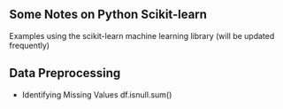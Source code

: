 ## Some Notes on Python Scikit-learn
Examples using the scikit-learn machine learning library (will be updated frequently)


## Data Preprocessing
  - Identifying Missing Values
	df.isnull.sum()